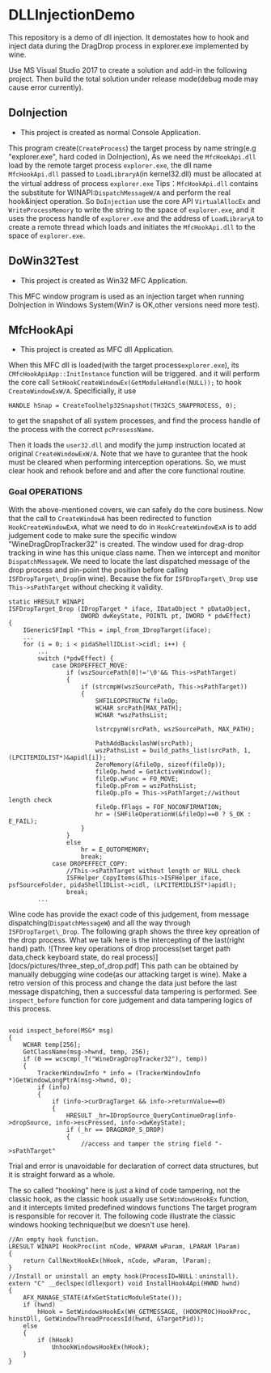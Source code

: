 # DLLInjectionDemo
This repository is a demo of dll injection. 
It demostates how to hook and inject data during the DragDrop process in explorer.exe  implemented by wine.

Use MS Visual Studio 2017 to create a solution and add-in the following project.
Then build the total solution under release mode(debug mode may cause error currently).

## DoInjection

* This project is created as normal Console Application.

This program create(`CreateProcess`) the target process by name string(e.g "explorer.exe", hard coded in DoInjection), 
As we need the `MfcHookApi.dll` load by the remote target process `explorer.exe`,
the dll name `MfcHookApi.dll` passed to `LoadLibraryA`(in kernel32.dll) must be allocated at the virtual address of process `explorer.exe`
Tips：`MfcHookApi.dll` contains the substitute for WINAPI:`DispatchMessageW/A` and perform the real hook&inject operation. 
So `DoInjection` use the core API `VirtualAllocEx` and `WriteProcessMemory` to write the string to the space of `explorer.exe`,
and it uses the process handle of `explorer.exe` and the address of `LoadLibraryA` to create a remote thread which loads and initiates the `MfcHookApi.dll` to the space of `explorer.exe`.

## DoWin32Test

* This project is created as  Win32 MFC Application.

This MFC window program is used as an injection target when running DoInjection in Windows System(Win7 is OK,other versions need more test).

## MfcHookApi

* This project is created as  MFC dll Application.

When this MFC dll is loaded(with the target process`explorer.exe`), its `CMfcHookApiApp::InitInstance` function will be triggered.
and it will perform the core call `SetHookCreateWindowEx(GetModuleHandle(NULL));` to hook `CreateWindowExW/A`.
Specificially, it use 
```
HANDLE hSnap = CreateToolhelp32Snapshot(TH32CS_SNAPPROCESS, 0);
```
 to get the snapshot of all system processes,
and find the process handle of the process with the correct `pcProsessName`.

Then it loads the `user32.dll` and modify the jump instruction located at original `CreateWindowExW/A`.
Note that we have to gurantee that the hook must be cleared when performing interception operations.
So, we must clear hook and rehook before and and after the core functional routine.

### Goal OPERATIONS
With the above-mentioned covers, we can safely do the core business.
Now that the call to `CreateWindowA` has been redirected to function `HookCreateWindowExA`,
what we need to do in `HookCreateWindowExA` is to add judgement code to make sure the specific window "WineDragDropTracker32" is created.
The window used for drag-drop tracking in wine has this unique class name.
Then we intercept and monitor `DispatchMessageW`.
We need to locate the last dispatched message of the drop process and pin-point the position before calling `ISFDropTarget\_Drop`(in wine).
Because the fix for `ISFDropTarget\_Drop` use `This->sPathTarget` without checking it validity.
```
static HRESULT WINAPI
ISFDropTarget_Drop (IDropTarget * iface, IDataObject * pDataObject,
                    DWORD dwKeyState, POINTL pt, DWORD * pdwEffect)
{
    IGenericSFImpl *This = impl_from_IDropTarget(iface);
	...
	for (i = 0; i < pidaShellIDList->cidl; i++) {
		...
        switch (*pdwEffect) {
			case DROPEFFECT_MOVE:		
				if (wszSourcePath[0]!='\0'&& This->sPathTarget)
				{
					if (strcmpW(wszSourcePath, This->sPathTarget))
					{
						SHFILEOPSTRUCTW fileOp;
						WCHAR srcPath[MAX_PATH];
						WCHAR *wszPathsList;

						lstrcpynW(srcPath, wszSourcePath, MAX_PATH);
						
						PathAddBackslashW(srcPath);
						wszPathsList = build_paths_list(srcPath, 1, (LPCITEMIDLIST*)&apidl[i]);
						ZeroMemory(&fileOp, sizeof(fileOp));
						fileOp.hwnd = GetActiveWindow();
						fileOp.wFunc = FO_MOVE;
						fileOp.pFrom = wszPathsList;
						fileOp.pTo = This->sPathTarget;//without length check
						fileOp.fFlags = FOF_NOCONFIRMATION;
						hr = (SHFileOperationW(&fileOp)==0 ? S_OK : E_FAIL);
					}
				}
				else
					hr = E_OUTOFMEMORY;
					break;
			case DROPEFFECT_COPY:
			    //This->sPathTarget without length or NULL check
				ISFHelper_CopyItems(&This->ISFHelper_iface, psfSourceFolder, pidaShellIDList->cidl, (LPCITEMIDLIST*)apidl);
				break;
		...
```
Wine code has provide the exact code of this judgement, from message dispatching(`DispatchMessageW`) and all the way through `ISFDropTarget\_Drop`.
The following graph shows the three key opreation of the drop process. What we talk here is the intercepting of the last(right hand) path.
![Three key operations of drop process(set target path data,check keyboard state, do real process)][docs/pictures/three_step_of_drop.pdf]
This path can be obtained by manually debugging wine code(as our attacking target is wine).
Make a retro version of this process and change the data just before the last message dispatching, then a successful data tampering is performed.
See `inspect_before` function for core judgement and data tampering logics of this process.
```

void inspect_before(MSG* msg)
{
	WCHAR temp[256];
	GetClassName(msg->hwnd, temp, 256);
	if (0 == wcscmp(_T("WineDragDropTracker32"), temp))
	{		
		TrackerWindowInfo * info = (TrackerWindowInfo *)GetWindowLongPtrA(msg->hwnd, 0);
		if (info)
		{
			if (info->curDragTarget && info->returnValue==0)
			{
				HRESULT _hr=IDropSource_QueryContinueDrag(info->dropSource, info->escPressed, info->dwKeyState);
				if (_hr == DRAGDROP_S_DROP)
				{
					//access and tamper the string field "->sPathTarget"
```
Trial and error is unavoidable for declaration of correct data structures, but it is straight forward as a whole.

The so called "hooking" here is just a kind of code tampering, not the classic hook, as the classic hook usually use `SetWindowsHookEx` function, and it intercepts limited predefined windows functions
The target program is responsible for recover it.
The following code illustrate the classic windows hooking technique(but we doesn't use here).

```
//An empty hook function.
LRESULT WINAPI HookProc(int nCode, WPARAM wParam, LPARAM lParam)
{
	return CallNextHookEx(hHook, nCode, wParam, lParam);
}
//Install or uninstall an empty hook(ProcessID=NULL：uninstall).
extern "C" __declspec(dllexport) void InstallHook4Api(HWND hwnd)
{
	AFX_MANAGE_STATE(AfxGetStaticModuleState());
	if (hwnd)
		hHook = SetWindowsHookEx(WH_GETMESSAGE, (HOOKPROC)HookProc, hinstDll, GetWindowThreadProcessId(hwnd, &TargetPid));
	else
	{
		if (hHook)
			UnhookWindowsHookEx(hHook);
	}
}
```
